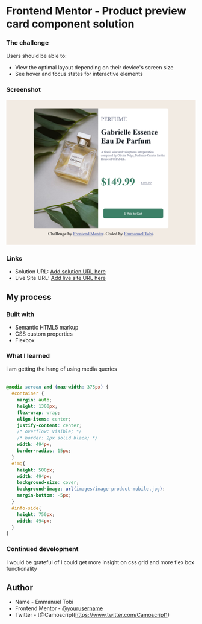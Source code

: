 # Frontend Mentor - Product preview card component solution


### The challenge

Users should be able to:

- View the optimal layout depending on their device's screen size
- See hover and focus states for interactive elements

### Screenshot

![](./images/screenshot.png)


### Links

- Solution URL: [Add solution URL here](https://github.com/Camoscript/frontendmentorass1)
- Live Site URL: [Add live site URL here](https://frontendmentorass1.vercel.app/)

## My process

### Built with

- Semantic HTML5 markup
- CSS custom properties
- Flexbox

### What I learned

i am getting the hang of using media queries
```css

@media screen and (max-width: 375px) {
  #container {
    margin: auto;
    height: 1300px;
    flex-wrap: wrap;
    align-items: center;
    justify-content: center;
    /* overflow: visible; */
    /* border: 2px solid black; */
    width: 494px;
    border-radius: 15px;
  }
  #img{
    height: 500px;
    width: 494px;
    background-size: cover;
    background-image: url(images/image-product-mobile.jpg);
    margin-bottom: -5px;
  }
  #info-side{
    height: 750px;
    width: 494px;
  }
}
```
### Continued development

I would be grateful of I could get more insight on css grid and more flex box functionality


## Author

- Name - Emmanuel Tobi
- Frontend Mentor - [@yourusername](https://www.frontendmentor.io/profile/yourusername)
- Twitter - [@Camoscript(https://www.twitter.com/Camoscript1)


